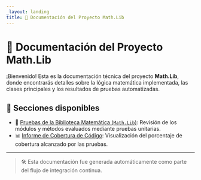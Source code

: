 ```yaml
---
_layout: landing
title: 📘 Documentación del Proyecto Math.Lib
---
```


# 📘 Documentación del Proyecto Math.Lib

¡Bienvenido! Esta es la documentación técnica del proyecto **Math.Lib**, donde encontrarás detalles sobre la lógica matemática implementada, las clases principales y los resultados de pruebas automatizadas.

## 📂 Secciones disponibles

- 🔬 [Pruebas de la Biblioteca Matemática (`Math.Lib`)](Bank.Domain.html): Revisión de los módulos y métodos evaluados mediante pruebas unitarias.
- 📊 [Informe de Cobertura de Código](coverage): Visualización del porcentaje de cobertura alcanzado por las pruebas.

---

> 🛠️ Esta documentación fue generada automáticamente como parte del flujo de integración continua.